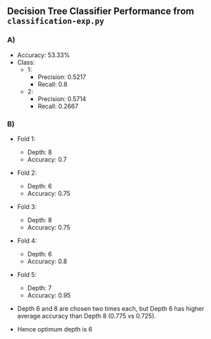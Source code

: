 ## Decision Tree Classifier Performance from `classification-exp.py`

### A)
- Accuracy: 53.33%
- Class:
    - 1:
        - Precision: 0.5217
        - Recall: 0.8
    - 2:
        - Precision: 0.5714
        - Recall: 0.2667

### B)
- Fold 1:
    - Depth: 8
    - Accuracy: 0.7

- Fold 2:
    - Depth: 6
    - Accuracy: 0.75

- Fold 3:
    - Depth: 8
    - Accuracy: 0.75

- Fold 4:
    - Depth: 6
    - Accuracy: 0.8

- Fold 5:
    - Depth: 7
    - Accuracy: 0.95

- Depth 6 and 8 are chosen two times each, but Depth 6 has higher average accuracy than Depth 8 (0.775 vs 0.725). 
- Hence optimum depth is 6




